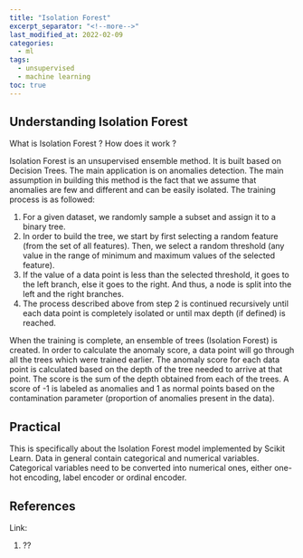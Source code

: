 ```yaml
---
title: "Isolation Forest"
excerpt_separator: "<!--more-->"
last_modified_at: 2022-02-09
categories:
  - ml
tags:
  - unsupervised
  - machine learning
toc: true
---
```

## Understanding Isolation Forest
What is Isolation Forest ? How does it work ?

Isolation Forest is an unsupervised ensemble method. It is built based on Decision Trees. The main application is on anomalies detection. The main assumption in building this method is the fact that we assume that anomalies are few and different and can be easily isolated. The training process is as followed:
1. For a given dataset, we randomly sample a subset and assign it to a binary tree.
2. In order to build the tree, we start by first selecting a random feature (from the set of all features). Then, we select a random threshold (any value in the range of minimum and maximum values of the selected feature).
3. If the value of a data point is less than the selected threshold, it goes to the left branch, else it goes to the right. And thus, a node is split into the left and the right branches.
4. The process described above from step 2 is continued recursively until each data point is completely isolated or until max depth (if defined) is reached.

When the training is complete, an ensemble of trees (Isolation Forest) is created. In order to calculate the anomaly score, a data point will go through all the trees which were trained earlier. The anomaly score for each data point is calculated based on the depth of the tree needed to arrive at that point. The score is the sum of the depth obtained from each of the trees. A score of -1 is labeled as anomalies and 1 as normal points based on the contamination parameter (proportion of anomalies present in the data).

## Practical
This is specifically about the Isolation Forest model implemented by Scikit Learn. Data in general contain categorical and numerical variables. Categorical variables need to be converted into numerical ones, either one-hot encoding, label encoder or ordinal encoder.   

## References
Link: 
1. ??
